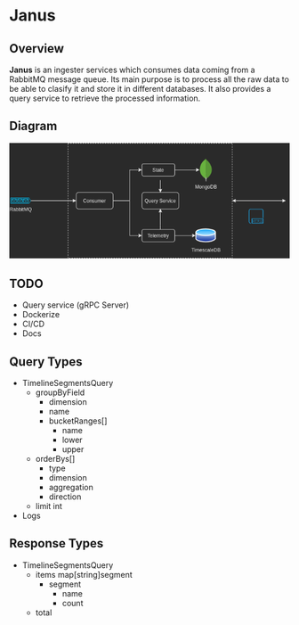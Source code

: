 # Janus

## Overview

**Janus** is an ingester services which consumes data coming from a RabbitMQ message queue. Its main purpose is to process all the raw data to be able to clasify it and store it in different databases. It also provides a query service to retrieve the processed information.

## Diagram

![diagram](./diagram.png)

## TODO

- Query service (gRPC Server)
- Dockerize
- CI/CD
- Docs

## Query Types

- TimelineSegmentsQuery
  - groupByField
    - dimension
    - name
    - bucketRanges[]
      - name
      - lower
      - upper
  - orderBys[]
    - type
    - dimension
    - aggregation
    - direction
  - limit int
- Logs

## Response Types

- TimelineSegmentsQuery
  - items map[string]segment
    - segment
      - name
      - count
  - total
